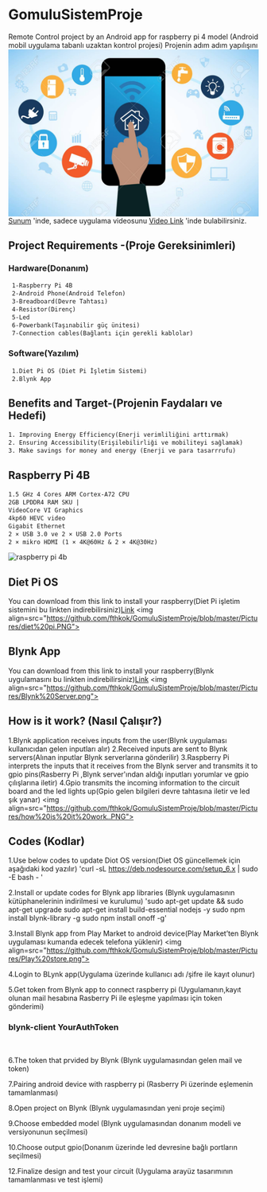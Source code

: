 # GomuluSistemProje
Remote Control project by an Android app for raspberry pi 4 model
(Android mobil uygulama tabanlı uzaktan kontrol projesi)
<img align="right" src="https://github.com/fthkok/GomuluSistemProje/blob/master/Pictures/smart%20tech.jpg">
Projenin adım adım yapılışını [Sunum](https://drive.google.com/file/d/1E2f2XrrP8_0pYNAL4NVeHentCClqI8yb/view?usp=sharing) 'inde, 
sadece uygulama videosunu [Video Link](https://drive.google.com/file/d/1-JU1hBfqBnj6zNEEH2qz8ftxPbXCcGVn/view?usp=sharing) 'inde bulabilirsiniz.

## Project Requirements -(Proje Gereksinimleri)
  ### Hardware(Donanım)
     1-Raspberry Pi 4B
     2-Android Phone(Android Telefon) 
     3-Breadboard(Devre Tahtası)
     4-Resistor(Direnç)
     5-Led
     6-Powerbank(Taşınabilir güç ünitesi)
     7-Connection cables(Bağlantı için gerekli kablolar)
  ### Software(Yazılım) 
     1.Diet Pi OS (Diet Pi İşletim Sistemi)
     2.Blynk App
     
 ## Benefits and Target-(Projenin Faydaları ve Hedefi)
    1. Improving Energy Efficiency(Enerji verimliliğini arttırmak)
    2. Ensuring Accessibility(Erişilebilirliği ve mobiliteyi sağlamak)
    3. Make savings for money and energy (Enerji ve para tasarrrufu)
## Raspberry Pi 4B 

    1.5 GHz 4 Cores ARM Cortex-A72 CPU
    2GB LPDDR4 RAM SKU | 
    VideoCore VI Graphics
    4kp60 HEVC video
    Gigabit Ethernet
    2 × USB 3.0 ve 2 × USB 2.0 Ports
    2 × mikro HDMI (1 × 4K@60Hz & 2 × 4K@30Hz) 
   
  ![raspberry pi 4b](https://github.com/fthkok/GomuluSistemProje/blob/master/Pictures/raspberry%20pi%204B.jpg")

## Diet Pi OS
You can download from this link to install your raspberry(Diet Pi işletim sistemini bu linkten indirebilirsiniz)[Link](https://dietpi.com/downloads/images/DietPi_RPi-ARMv6-Buster.7z)
<img align=src="https://github.com/fthkok/GomuluSistemProje/blob/master/Pictures/diet%20pi.PNG">
## Blynk App
You can download from this link to install your raspberry(Blynk uygulamasını bu linkten indirebilirsiniz)[Link](https://play.google.com/store/apps/details?id=cc.blynk&hl=en)
<img align=src="https://github.com/fthkok/GomuluSistemProje/blob/master/Pictures/Blynk%20Server.png">

## How is it work? (Nasıl Çalışır?)
1.Blynk application receives inputs from the user(Blynk uygulaması kullanıcıdan gelen inputları alır)
2.Received inputs are sent to Blynk servers(Alınan inputlar Blynk serverlarına gönderilir)
3.Raspberry Pi interprets the inputs that it receives from the Blynk server and transmits it to gpio pins(Rasberry Pi ,Blynk server'ından aldığı inputları yorumlar ve gpio çılışlarına iletir)
4.Gpio transmits the incoming information to the circuit board and the led lights up(Gpio gelen bilgileri devre tahtasına iletir ve led şık yanar)
<img align=src="https://github.com/fthkok/GomuluSistemProje/blob/master/Pictures/how%20is%20it%20work..PNG">

## Codes (Kodlar)

1.Use below codes to update Diot OS version(Diet OS güncellemek için aşağıdaki kod yazılır)
'curl -sL https://deb.nodesource.com/setup_6.x | sudo -E bash - '

2.Install or update codes for Blynk app libraries (Blynk uygulamasının kütüphanelerinin indirilmesi ve kurulumu)
'sudo apt-get update && sudo apt-get upgrade
sudo apt-get install build-essential nodejs -y
sudo npm install blynk-library -g
sudo npm install onoff -g'

3.Install Blynk app from Play Market to android device(Play Market’ten Blynk uygulaması kumanda edecek telefona yüklenir)
<img align=src="https://github.com/fthkok/GomuluSistemProje/blob/master/Pictures/Play%20store.png">

4.Login to BLynk app(Uygulama üzerinde kullanıcı adı /şifre ile kayıt olunur)
<img align="https://github.com/fthkok/GomuluSistemProje/blob/master/Pictures/Blynk%20Login.jpg">

5.Get token from Blynk app to connect raspberry pi (Uygulamanın,kayıt olunan mail hesabına Rasberry Pi ile eşleşme yapılması için token gönderimi)
### blynk-client YourAuthToken
<img align="https://github.com/fthkok/GomuluSistemProje/blob/master/Pictures/Connecting%20%20app%20to%20raspberry%20pi.jpg">

6.The token that prvided by Blynk (Blynk uygulamasından gelen mail ve token)
<img align="https://github.com/fthkok/GomuluSistemProje/blob/master/Pictures/Blynk%20Authentication%20Code.jpg">

7.Pairing android device with raspberry pi (Rasberry Pi üzerinde eşlemenin tamamlanması)
<img align="https://github.com/fthkok/GomuluSistemProje/blob/master/Pictures/connected.png">

8.Open project on Blynk (Blynk uygulamasından yeni proje seçimi)
<img align="https://github.com/fthkok/GomuluSistemProje/blob/master/Pictures/Blynk%20New%20Project.jpg">

9.Choose embedded model (Blynk uygulamasından donanım modeli ve versiyonunun seçilmesi)
<img align="https://github.com/fthkok/GomuluSistemProje/blob/master/Pictures/Blynk%20choosing%20embedded%20model.jpg">

10.Choose output gpio(Donanım üzerinde led devresine bağlı portların seçilmesi)
<img align="https://github.com/fthkok/GomuluSistemProje/blob/master/Pictures/Blynk%20choosing%20gpio.jpg">

12.Finalize design and test your circuit (Uygulama arayüz tasarımının tamamlanması ve test işlemi)
<img align="https://github.com/fthkok/GomuluSistemProje/blob/master/Pictures/bread%20board.png">




